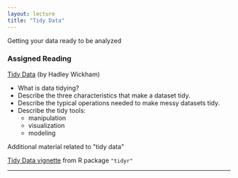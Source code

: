 ```yaml
---
layout: lecture
title: "Tidy Data"
---
```


<p class="message">
  Getting your data ready to be analyzed
</p>


### Assigned Reading


<a href="http://vita.had.co.nz/papers/tidy-data.pdf" target="_blank"><i class="fa fa-newspaper-o" aria-hidden="true"></i> Tidy Data</a> (by Hadley Wickham)

- What is data tidying?
- Describe the three characteristics that make a dataset tidy.
- Describe the typical operations needed to make messy datasets tidy.
- Describe the tidy tools:
    + manipulation
    + visualization
    + modeling

Additional material related to "tidy data"

<a href="ftp://cran.r-project.org/pub/R/web/packages/tidyr/vignettes/tidy-data.html" target="_blank">Tidy Data vignette</a> from R package `"tidyr"`


-----

